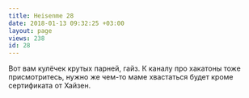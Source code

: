 ```yaml
---
title: Heisenme 28
date: 2018-01-13 09:32:25 +03:00
layout: page
views: 238
id: 28
---
```


Вот вам кулёчек крутых парней, гайз. К каналу про хакатоны тоже присмотритесь, нужно же чем-то маме хвастаться будет кроме сертификата от Хайзен.


